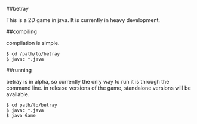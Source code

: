 ##betray

This is a 2D game in java. It is currently in heavy development.

##compiling

compilation is simple.

    $ cd /path/to/betray
    $ javac *.java

##running

betray is in alpha, so currently the only way to run it is through the command line.
in release versions of the game, standalone versions will be available.

    $ cd path/to/betray
    $ javac *.java
    $ java Game